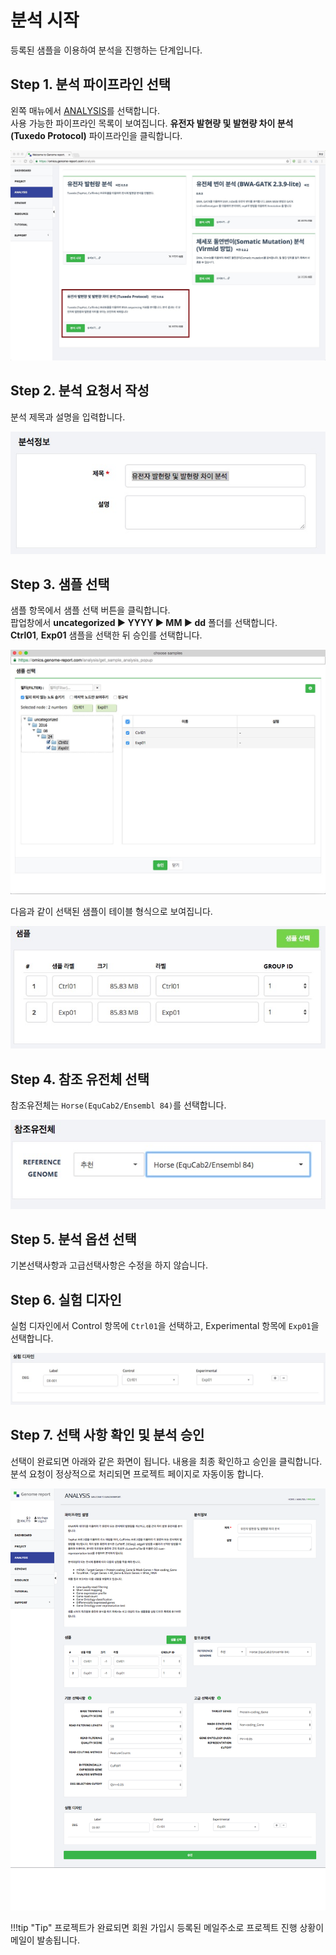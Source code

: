 # 분석 시작 

등록된 샘플을 이용하여 분석을 진행하는 단계입니다.


## Step 1. 분석 파이프라인 선택

왼쪽 매뉴에서 <a href="https://omics.genome-report.com/analysis" target="_blank"> ANALYSIS</a>를 선택합니다.<br>
사용 가능한 파이프라인 목록이 보여집니다.  **유전자 발현량 및 발현량 차이 분석 (Tuxedo Protocol)** 파이프라인을 클릭합니다.

![화면](https://github.com/genomereport/gimanual/raw/master/docs/images/analysis_pipeline.jpg)


## Step 2. 분석 요청서 작성

분석 제목과 설명을 입력합니다.

![화면](https://github.com/genomereport/gimanual/raw/master/docs/images/pipeline_title.jpg)


## Step 3. 샘플 선택

샘플 항목에서 샘플 선택 버튼을 클릭합니다.<br>
팝업창에서 **uncategorized &#9654; YYYY &#9654; MM &#9654; dd** 폴더를 선택합니다.<br>
**Ctrl01**, **Exp01** 샘플을 선택한 뒤 <kbd>승인</kbd>를 선택합니다.

![화면](https://github.com/genomereport/gimanual/raw/master/docs/images/pipeline_sample_choose.jpg)

다음과 같이 선택된 샘플이 테이블 형식으로 보여집니다.

![화면](https://github.com/genomereport/gimanual/raw/master/docs/images/analysis_sample.jpg)


## Step 4. 참조 유전체 선택

참조유전체는 `Horse(EquCab2/Ensembl 84)`를 선택합니다.

![화면](https://github.com/genomereport/gimanual/raw/master/docs/images/pipeline_reference.jpg)


## Step 5. 분석 옵션 선택

기본선택사항과 고급선택사항은 수정을 하지 않습니다.


## Step 6. 실험 디자인

실험 디자인에서 Control 항목에 `Ctrl01`을 선택하고,  Experimental 항목에 `Exp01`을 선택합니다.

![화면](https://github.com/genomereport/gimanual/raw/master/docs/images/pipeline_design.jpg)


## Step 7. 선택 사항 확인 및 분석 승인

선택이 완료되면 아래와 같은 화면이 됩니다. 내용을 최종 확인하고 <kbd>승인</kbd>을 클릭합니다.<br>
분석 요청이 정상적으로 처리되면 프로젝트 페이지로 자동이동 합니다.

![화면](https://github.com/genomereport/gimanual/raw/master/docs/images/analysis_full_screen.png)


!!!tip "Tip"
    프로젝트가 완료되면 회원 가입시 등록된 메일주소로 프로젝트 진행 상황이 메일이 발송됩니다.


